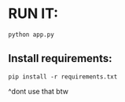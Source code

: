 # RUN IT:
```shell
python app.py
```

## Install requirements:
```shell
pip install -r requirements.txt
```
^dont use that btw
